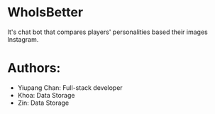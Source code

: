 # WhoIsBetter

It's chat bot that compares players' personalities based their images Instagram.

# Authors:
- Yiupang Chan: Full-stack developer
- Khoa: Data Storage
- Zin: Data Storage
